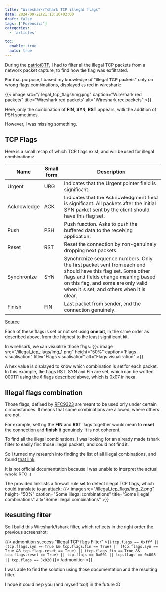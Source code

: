 ```yaml
---
title: "Wireshark/Tshark TCP illegal flags"
date: 2024-09-21T21:13:10+02:00
draft: false
tags: ['Forensics']
categories:
  - 'articles'

toc:
  enable: true
  auto: true
---
```


During the [patriotCTF](https://pctf.competitivecyber.club/), I had to filter all the illegal TCP packets from a network packet capture, to find how the flag was exfiltrated.

For that purpose, I based my knowledge of "illegal TCP packets" only on wrong flags combinations, displayed as red in wireshark:

{{< image src="/illegal_tcp_flags/img.png" caption="Wireshark red packets" title="Wireshark red packets" alt="Wireshark red packets" >}}

Here, only the combination of **FIN**, **SYN**, **RST** appears, with the addition of PSH sometimes.

However, I was missing something.

## TCP Flags

Here is a small recap of which TCP flags exist, and will be used for illegal combinations:

| Name        | Small form | Description                                                                                                                                                                                                                           |
|-------------|------------|---------------------------------------------------------------------------------------------------------------------------------------------------------------------------------------------------------------------------------------|
| Urgent      | URG        | Indicates that the Urgent pointer field is significant.                                                                                                                                                                               |
| Acknowledge | ACK        | Indicates that the Acknowledgment field is significant. All packets after the initial SYN packet sent by the client should have this flag set.                                                                                        |
| Push        | PSH        | Push function. Asks to push the buffered data to the receiving application.                                                                                                                                                           |
| Reset       | RST        | Reset the connection by non-genuinely dropping next packets.                                                                                                                                                                          |
| Synchronize | SYN        | Synchronize sequence numbers. Only the first packet sent from each end should have this flag set. Some other flags and fields change meaning based on this flag, and some are only valid when it is set, and others when it is clear. |
| Finish      | FIN        | Last packet from sender, end the connection genuinely.                                                                                                                                                                                |

[Source](https://en.wikipedia.org/wiki/Transmission_Control_Protocol)

Each of these flags is set or not set using **one bit**, in the same order as described above, from the highest to the least significant bit.

In wirehsark, we can visualize those flags:
{{< image src="/illegal_tcp_flags/img_1.png" height="50%" caption="Flags visualisation" title="Flags visualisation" alt="Flags visualisation" >}}

A hex value is displayed to know which combination is set for each packet.
In this example, the flags RST, SYN and FIn are set, which can be written 000111 using the 6 flags described above, which is 0x07 in hexa.


## Illegal flags combination

Those flags, defined by [RFC9323](https://datatracker.ietf.org/doc/html/rfc9293) are meant to be used only under certain circumstances. It means that some combinations are allowed, where others are not.

For example, setting the **FIN** and **RST** flags together would mean to __reset__ the connection and __finish__ it genuinely. It is not coherent.

To find all the illegal combinations, I was looking for an already made tshark filter to easily find those illegal packets, and could not find it.

So I turned my research into finding the list of all illegal combinations, and found [that link](https://support.zyxel.eu/hc/en-us/articles/360001445493-Firewall-Abnormal-TCP-flag-attack-detected#tcp-flag-attacks-detected-in-firewall-1)

It is not official documentation because I was unable to interpret the actual whole RFC :)

The provided link lists a firewall rule set to detect illegal TCP flags, which could translate to an attack:
{{< image src="/illegal_tcp_flags/img_2.png" height="50%" caption="Some illegal combinations" title="Some illegal combinations" alt="Some illegal combinations" >}}

## Resulting filter

So I build this Wireshark/tshark filter, which reflects in the right order the previous screenshot:

{{< admonition success "Illegal TCP flags Filter" >}}
``tcp.flags == 0xfff || (tcp.flags.syn == True && tcp.flags.fin == True) || (tcp.flags.syn == True && tcp.flags.reset == True) || (tcp.flags.fin == True && tcp.flags.reset == True) || tcp.flags == 0x001 || tcp.flags == 0x008 || tcp.flags == 0x020``
{{< /admonition >}}

I was able to find the solution using those documentation and the resulting filter.

I hope it could help you (and myself too!) in the future :D
